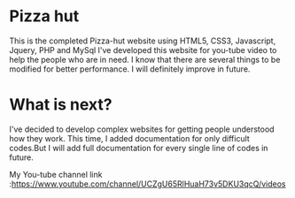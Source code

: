 # Pizza hut
This is the completed Pizza-hut website using HTML5, CSS3, Javascript, Jquery, PHP and MySql
I've developed this website for you-tube video to help the people who are in need. I know that there are several things to be modified for better performance. I will definitely improve in future.

# What is next?
I've decided to develop complex websites for getting people understood how they work. This time, I added documentation for only difficult codes.But I will add full documentation for every single line of codes in future. 


My You-tube channel link :https://www.youtube.com/channel/UCZgU65RlHuaH73v5DKU3qcQ/videos
